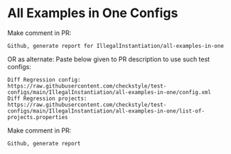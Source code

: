 # All Examples in One Configs
Make comment in PR:
```
Github, generate report for IllegalInstantiation/all-examples-in-one
```
OR as alternate:
Paste below given to PR description to use such test configs:
```
Diff Regression config: https://raw.githubusercontent.com/checkstyle/test-configs/main/IllegalInstantiation/all-examples-in-one/config.xml
Diff Regression projects: https://raw.githubusercontent.com/checkstyle/test-configs/main/IllegalInstantiation/all-examples-in-one/list-of-projects.properties
```
Make comment in PR:
```
Github, generate report
```

